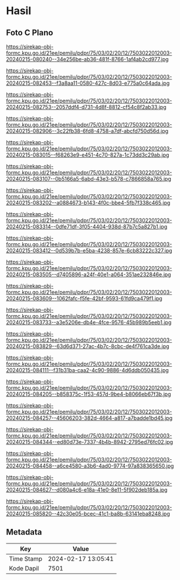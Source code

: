 # Hasil

## Foto C Plano

https://sirekap-obj-formc.kpu.go.id/21ee/pemilu/pdpr/75/03/02/20/12/7503022012003-20240215-080240--34e256be-ab36-481f-8766-1af4ab2cd977.jpg

https://sirekap-obj-formc.kpu.go.id/21ee/pemilu/pdpr/75/03/02/20/12/7503022012003-20240215-082453--f3a8aa11-0580-427c-8d03-e775a0c64ada.jpg

https://sirekap-obj-formc.kpu.go.id/21ee/pemilu/pdpr/75/03/02/20/12/7503022012003-20240215-082753--2057ddf4-d731-4d8f-8812-cf54c8f2ab33.jpg

https://sirekap-obj-formc.kpu.go.id/21ee/pemilu/pdpr/75/03/02/20/12/7503022012003-20240215-082906--3c22fb38-6fd8-4758-a7df-abcfd750d56d.jpg

https://sirekap-obj-formc.kpu.go.id/21ee/pemilu/pdpr/75/03/02/20/12/7503022012003-20240215-083015--f68263e9-e451-4c70-827a-1c73dd3c29ab.jpg

https://sirekap-obj-formc.kpu.go.id/21ee/pemilu/pdpr/75/03/02/20/12/7503022012003-20240215-083107--0b5166a5-6abd-43e3-b578-c7866858a765.jpg

https://sirekap-obj-formc.kpu.go.id/21ee/pemilu/pdpr/75/03/02/20/12/7503022012003-20240215-083202--a0884673-b143-4f0c-bbe4-5fb7f338c465.jpg

https://sirekap-obj-formc.kpu.go.id/21ee/pemilu/pdpr/75/03/02/20/12/7503022012003-20240215-083314--0dfe71df-3f05-4404-938d-87b7c5a827b1.jpg

https://sirekap-obj-formc.kpu.go.id/21ee/pemilu/pdpr/75/03/02/20/12/7503022012003-20240215-083412--0d539b7b-e5ba-4238-857e-6cb83222c327.jpg

https://sirekap-obj-formc.kpu.go.id/21ee/pemilu/pdpr/75/03/02/20/12/7503022012003-20240215-083505--d7405896-a24f-40e1-a064-351ae232846e.jpg

https://sirekap-obj-formc.kpu.go.id/21ee/pemilu/pdpr/75/03/02/20/12/7503022012003-20240215-083609--1062fafc-f5fe-42bf-9593-61fd9ca479f1.jpg

https://sirekap-obj-formc.kpu.go.id/21ee/pemilu/pdpr/75/03/02/20/12/7503022012003-20240215-083733--a3e5206e-db4e-4fce-9576-45b989b5eeb1.jpg

https://sirekap-obj-formc.kpu.go.id/21ee/pemilu/pdpr/75/03/02/20/12/7503022012003-20240215-083829--63d6d371-27ac-4b7c-8cbc-de4f761ca3de.jpg

https://sirekap-obj-formc.kpu.go.id/21ee/pemilu/pdpr/75/03/02/20/12/7503022012003-20240215-084111--f31b31ba-caa2-4c90-9886-4d6ddb050435.jpg

https://sirekap-obj-formc.kpu.go.id/21ee/pemilu/pdpr/75/03/02/20/12/7503022012003-20240215-084205--b858375c-1f53-457d-9be4-b8066eb67f3b.jpg

https://sirekap-obj-formc.kpu.go.id/21ee/pemilu/pdpr/75/03/02/20/12/7503022012003-20240215-084257--45606203-382d-4664-a817-a7badde1bd45.jpg

https://sirekap-obj-formc.kpu.go.id/21ee/pemilu/pdpr/75/03/02/20/12/7503022012003-20240215-084344--ed80d73e-7337-4b4b-8942-2795ed76fc02.jpg

https://sirekap-obj-formc.kpu.go.id/21ee/pemilu/pdpr/75/03/02/20/12/7503022012003-20240215-084458--a6ce4580-a3b6-4ad0-9774-97a838365650.jpg

https://sirekap-obj-formc.kpu.go.id/21ee/pemilu/pdpr/75/03/02/20/12/7503022012003-20240215-084627--d080a4c6-e18a-41e0-8e11-5f902deb185a.jpg

https://sirekap-obj-formc.kpu.go.id/21ee/pemilu/pdpr/75/03/02/20/12/7503022012003-20240215-085820--42c30e05-bcec-41c1-ba8b-63141eba8248.jpg


## Metadata

| Key        | Value               |
| ---------- | ------------------- |
| Time Stamp | 2024-02-17 13:05:41 |
| Kode Dapil | 7501                |



